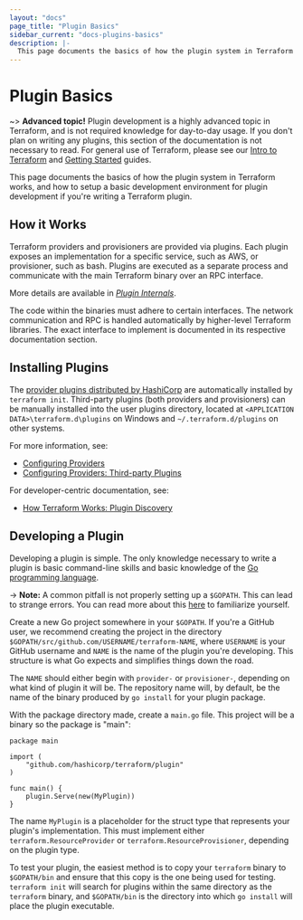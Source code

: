 ```yaml
---
layout: "docs"
page_title: "Plugin Basics"
sidebar_current: "docs-plugins-basics"
description: |-
  This page documents the basics of how the plugin system in Terraform works, and how to setup a basic development environment for plugin development if you're writing a Terraform plugin.
---
```


# Plugin Basics

~> **Advanced topic!** Plugin development is a highly advanced
topic in Terraform, and is not required knowledge for day-to-day usage.
If you don't plan on writing any plugins, this section of the documentation is
not necessary to read. For general use of Terraform, please see our
[Intro to Terraform](/intro/index.html) and [Getting
Started](https://learn.hashicorp.com/terraform/getting-started/install) guides.

This page documents the basics of how the plugin system in Terraform
works, and how to setup a basic development environment for plugin development
if you're writing a Terraform plugin.

## How it Works

Terraform providers and provisioners are provided via plugins. Each plugin
exposes an implementation for a specific service, such as AWS, or provisioner,
such as bash. Plugins are executed as a separate process and communicate with
the main Terraform binary over an RPC interface.

More details are available in
_[Plugin Internals](/docs/internals/internal-plugins.html)_.

The code within the binaries must adhere to certain interfaces.
The network communication and RPC is handled automatically by higher-level
Terraform libraries. The exact interface to implement is documented
in its respective documentation section.

## Installing Plugins

The [provider plugins distributed by HashiCorp](/docs/providers/index.html) are
automatically installed by `terraform init`. Third-party plugins (both
providers and provisioners) can be manually installed into the user plugins
directory, located at `<APPLICATION DATA>\terraform.d\plugins` on Windows and
`~/.terraform.d/plugins` on other systems.

For more information, see:

- [Configuring Providers](/docs/configuration/providers.html)
- [Configuring Providers: Third-party Plugins](/docs/configuration/providers.html#third-party-plugins)

For developer-centric documentation, see:

- [How Terraform Works: Plugin Discovery](/docs/extend/how-terraform-works.html#discovery)

## Developing a Plugin

Developing a plugin is simple. The only knowledge necessary to write
a plugin is basic command-line skills and basic knowledge of the
[Go programming language](http://golang.org).

-> **Note:** A common pitfall is not properly setting up a
<code>$GOPATH</code>. This can lead to strange errors. You can read more about
this [here](https://golang.org/doc/code.html) to familiarize
yourself.

Create a new Go project somewhere in your `$GOPATH`. If you're a
GitHub user, we recommend creating the project in the directory
`$GOPATH/src/github.com/USERNAME/terraform-NAME`, where `USERNAME`
is your GitHub username and `NAME` is the name of the plugin you're
developing. This structure is what Go expects and simplifies things down
the road.

The `NAME` should either begin with `provider-` or `provisioner-`,
depending on what kind of plugin it will be. The repository name will,
by default, be the name of the binary produced by `go install` for
your plugin package.

With the package directory made, create a `main.go` file. This project will
be a binary so the package is "main":

```golang
package main

import (
	"github.com/hashicorp/terraform/plugin"
)

func main() {
	plugin.Serve(new(MyPlugin))
}
```

The name `MyPlugin` is a placeholder for the struct type that represents
your plugin's implementation. This must implement either
`terraform.ResourceProvider` or `terraform.ResourceProvisioner`, depending
on the plugin type.

To test your plugin, the easiest method is to copy your `terraform` binary
to `$GOPATH/bin` and ensure that this copy is the one being used for testing.
`terraform init` will search for plugins within the same directory as the
`terraform` binary, and `$GOPATH/bin` is the directory into which `go install`
will place the plugin executable.
